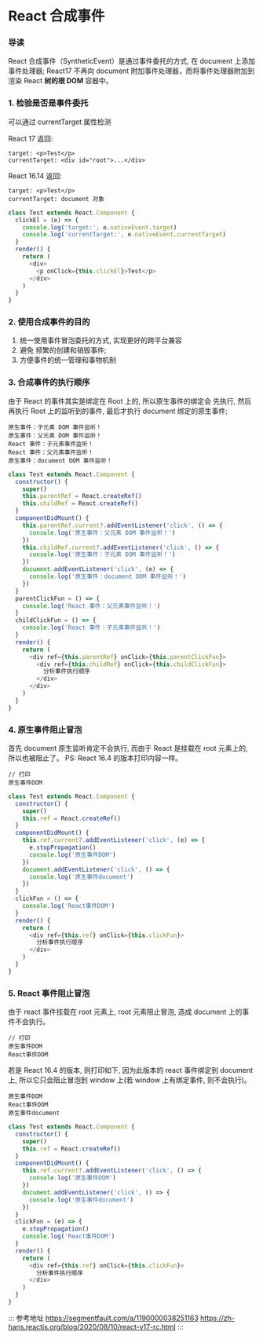 # React 合成事件

### 导读

React 合成事件（SyntheticEvent）是通过事件委托的方式, 在 document 上添加事件处理器;
React17 不再向 document 附加事件处理器，而将事件处理器附加到渲染 React **树的根 DOM** 容器中。

### 1. 检验是否是事件委托

可以通过 currentTarget 属性检测

React 17 返回:

```
target: <p>Test</p>
currentTarget: <div id="root">...</div>
```

React 16.14 返回:

```
target: <p>Test</p>
currentTarget: document 对象
```

```js
class Test extends React.Component {
  clickEl = (e) => {
    console.log('target:', e.nativeEvent.target)
    console.log('currentTarget:', e.nativeEvent.currentTarget)
  }
  render() {
    return (
      <div>
        <p onClick={this.clickEl}>Test</p>
      </div>
    )
  }
}
```

### 2. 使用合成事件的目的

1. 统一使用事件冒泡委托的方式, 实现更好的跨平台兼容
2. 避免 频繁的创建和销毁事件;
3. 方便事件的统一管理和事物机制

### 3. 合成事件的执行顺序

由于 React 的事件其实是绑定在 Root 上的, 所以原生事件的绑定会 先执行, 然后再执行 Root 上的监听到的事件, 最后才执行 document 绑定的原生事件;

```
原生事件：子元素 DOM 事件监听！
原生事件：父元素 DOM 事件监听！
React 事件：子元素事件监听！
React 事件：父元素事件监听！
原生事件：document DOM 事件监听！
```

```js
class Test extends React.Component {
  constructor() {
    super()
    this.parentRef = React.createRef()
    this.childRef = React.createRef()
  }
  componentDidMount() {
    this.parentRef.current?.addEventListener('click', () => {
      console.log('原生事件：父元素 DOM 事件监听！')
    })
    this.childRef.current?.addEventListener('click', () => {
      console.log('原生事件：子元素 DOM 事件监听！')
    })
    document.addEventListener('click', (e) => {
      console.log('原生事件：document DOM 事件监听！')
    })
  }
  parentClickFun = () => {
    console.log('React 事件：父元素事件监听！')
  }
  childClickFun = () => {
    console.log('React 事件：子元素事件监听！')
  }
  render() {
    return (
      <div ref={this.parentRef} onClick={this.parentClickFun}>
        <div ref={this.childRef} onClick={this.childClickFun}>
          分析事件执行顺序
        </div>
      </div>
    )
  }
}
```

### 4. 原生事件阻止冒泡

首先 document 原生监听肯定不会执行, 而由于 React 是挂载在 root 元素上的, 所以也被阻止了。
PS: React 16.4 的版本打印内容一样。

```
// 打印
原生事件DOM
```

```js
class Test extends React.Component {
  constructor() {
    super()
    this.ref = React.createRef()
  }
  componentDidMount() {
    this.ref.current?.addEventListener('click', (e) => {
      e.stopPropagation()
      console.log('原生事件DOM')
    })
    document.addEventListener('click', () => {
      console.log('原生事件document')
    })
  }
  clickFun = () => {
    console.log('React事件DOM')
  }
  render() {
    return (
      <div ref={this.ref} onClick={this.clickFun}>
        分析事件执行顺序
      </div>
    )
  }
}
```

### 5. React 事件阻止冒泡

由于 react 事件挂载在 root 元素上, root 元素阻止冒泡, 造成 document 上的事件不会执行。

```
// 打印
原生事件DOM
React事件DOM
```

若是 React 16.4 的版本, 则打印如下,
因为此版本的 react 事件绑定到 document 上, 所以它只会阻止冒泡到 window 上(若 window 上有绑定事件, 则不会执行)。

```
原生事件DOM
React事件DOM
原生事件document
```

```js
class Test extends React.Component {
  constructor() {
    super()
    this.ref = React.createRef()
  }
  componentDidMount() {
    this.ref.current?.addEventListener('click', () => {
      console.log('原生事件DOM')
    })
    document.addEventListener('click', () => {
      console.log('原生事件document')
    })
  }
  clickFun = (e) => {
    e.stopPropagation()
    console.log('React事件DOM')
  }
  render() {
    return (
      <div ref={this.ref} onClick={this.clickFun}>
        分析事件执行顺序
      </div>
    )
  }
}
```

::: 参考地址
https://segmentfault.com/a/1190000038251163
https://zh-hans.reactjs.org/blog/2020/08/10/react-v17-rc.html
:::
